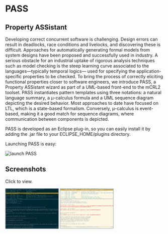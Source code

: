 PASS
=========

## Property ASSistant

Developing correct concurrent software is challenging. Design errors 
can result in deadlocks, race conditions and livelocks, and discovering these is
difficult. Approaches for automatically generating formal models from system
designs have been proposed and successfully used in industry. A serious obstacle
for an industrial uptake of rigorous analysis techniques such as model checking is
the steep learning curve associated to the languages—typically temporal logics—
used for specifying the application-specific properties to be checked. To bring the
process of correctly eliciting functional properties closer to software engineers,
we introduce PASS, a Property ASSistant wizard as part of a UML-based front-end to the mCRL2 toolset. PASS instantiates pattern templates using three notations: a natural language summary, a μ-calculus formula and a UML sequence diagram depicting the desired behavior. Most approaches to date have focused on LTL, which is a state-based formalism. Conversely, μ-calculus is event-based, making it a good match for sequence diagrams, where communication between components is depicted. 

PASS is developed as an Eclipse plug-in, so you can easily install it by adding the .jar file to your ECLIPSE_HOME/plugins directory.

Launching PASS is easy:

![launch PASS](https://raw.github.com/remenska/PASS/master/screenshots/PASSlaunch.png)

Screenshots
-----------

Click to view.

[![mutt dark](https://github.com/altercation/solarized/raw/master/img/screen-mutt-dark-th.png)](https://github.com/altercation/solarized/raw/master/img/screen-mutt-dark.png)
[![mutt light](https://github.com/altercation/solarized/raw/master/img/screen-mutt-light-th.png)](https://github.com/altercation/solarized/raw/master/img/screen-mutt-light.png)